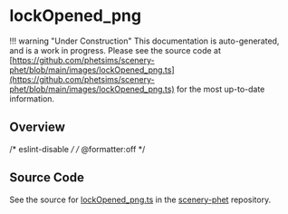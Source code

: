 # lockOpened_png

!!! warning "Under Construction"
    This documentation is auto-generated, and is a work in progress. Please see the source code at
    [https://github.com/phetsims/scenery-phet/blob/main/images/lockOpened_png.ts](https://github.com/phetsims/scenery-phet/blob/main/images/lockOpened_png.ts) for the most up-to-date information.

## Overview

/* eslint-disable */
/* @formatter:off */



## Source Code

See the source for [lockOpened_png.ts](https://github.com/phetsims/scenery-phet/blob/main/images/lockOpened_png.ts) in the [scenery-phet](https://github.com/phetsims/scenery-phet) repository.
